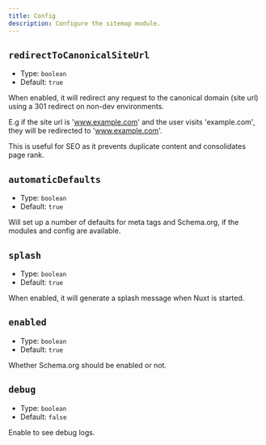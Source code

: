```yaml
---
title: Config
description: Configure the sitemap module.
---
```


## `redirectToCanonicalSiteUrl`

- Type: `boolean`
- Default: `true`

When enabled, it will redirect any request to the canonical domain (site url) using a 301 redirect on non-dev environments.

E.g if the site url is 'www.example.com' and the user visits 'example.com',
they will be redirected to 'www.example.com'.

This is useful for SEO as it prevents duplicate content and consolidates page rank.

## `automaticDefaults`

- Type: `boolean`
- Default: `true`

Will set up a number of defaults for meta tags and Schema.org, if the modules and config are available.

## `splash`

- Type: `boolean`
- Default: `true`

When enabled, it will generate a splash message when Nuxt is started.

## `enabled`

- Type: `boolean`
- Default: `true`

Whether Schema.org should be enabled or not.

## `debug`

- Type: `boolean`
- Default: `false`

Enable to see debug logs.

